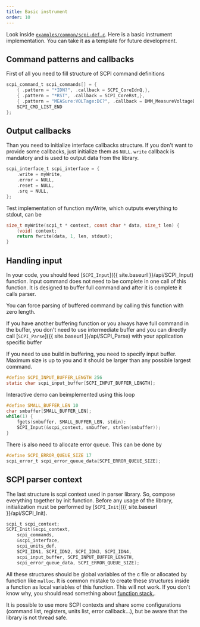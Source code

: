```yaml
---
title: Basic instrument
order: 10
---
```


Look inside [`examples/common/scpi-def.c`](https://github.com/j123b567/scpi-parser/blob/master/examples/common/scpi-def.c). Here is a basic instrument implementation. You can take it as a template for future development.

Command patterns and callbacks
---

First of all you need to fill structure of SCPI command definitions

```c	
scpi_command_t scpi_commands[] = {
	{ .pattern = "*IDN?", .callback = SCPI_CoreIdnQ,},
	{ .pattern = "*RST", .callback = SCPI_CoreRst,},
	{ .pattern = "MEASure:VOLTage:DC?", .callback = DMM_MeasureVoltageDcQ,},
	SCPI_CMD_LIST_END
};
```

Output callbacks
---

Than you need to initialize interface callbacks structure. If you don't want to provide some callbacks, just initialize them as `NULL`. `write` callback is mandatory and is used to output data from the library.

```c
scpi_interface_t scpi_interface = {
	.write = myWrite,
	.error = NULL,
	.reset = NULL,
	.srq = NULL,
};
```

Test implementation of function myWrite, which outputs everything to stdout, can be

```c    
size_t myWrite(scpi_t * context, const char * data, size_t len) {
    (void) context;
    return fwrite(data, 1, len, stdout);
}
```

Handling input
---

In your code, you should feed [`SCPI_Input`]({{ site.baseurl }}/api/SCPI_Input) function. Input command does not need to be complete in one call of this function. It is designed to buffer full command and after it is complete it calls parser.

You can force parsing of buffered command by calling this function with zero length.

If you have another buffering function or you always have full command in the buffer, you don't need to use intermediate buffer and you can directly call [`SCPI_Parse`]({{ site.baseurl }}/api/SCPI_Parse) with your application specific buffer

If you need to use build in buffering, you need to specify input buffer. Maximum size is up to you and it should be larger than any possible largest command.

```c
#define SCPI_INPUT_BUFFER_LENGTH 256
static char scpi_input_buffer[SCPI_INPUT_BUFFER_LENGTH];
```

Interactive demo can beimplemented using this loop

```c
#define SMALL_BUFFER_LEN 10
char smbuffer[SMALL_BUFFER_LEN];
while(1) {
    fgets(smbuffer, SMALL_BUFFER_LEN, stdin);
    SCPI_Input(&scpi_context, smbuffer, strlen(smbuffer));
}
```

There is also need to allocate error queue. This can be done by
```c
#define SCPI_ERROR_QUEUE_SIZE 17
scpi_error_t scpi_error_queue_data[SCPI_ERROR_QUEUE_SIZE];
```

SCPI parser context
---
The last structure is scpi context used in parser library. So, compose everything together by init function. Before any usage of the library, initialization must be performed by [`SCPI_Init`]({{ site.baseurl }}/api/SCPI_Init).

```c
scpi_t scpi_context;
SCPI_Init(&scpi_context,
    scpi_commands,
    &scpi_interface,
    scpi_units_def,
    SCPI_IDN1, SCPI_IDN2, SCPI_IDN3, SCPI_IDN4,
    scpi_input_buffer, SCPI_INPUT_BUFFER_LENGTH,
    scpi_error_queue_data, SCPI_ERROR_QUEUE_SIZE);
```

All these structures should be global variables of the c file or allocated by function like `malloc`. It is common mistake to create these structures inside a function as local variables of this function. This will not work. If you don't know why, you should read something about [function stack.](http://stackoverflow.com/questions/4824342/returning-a-local-variable-from-function-in-c).

It is possible to use more SCPI contexts and share some configurations (command list, registers, units list, error callback...), but be aware that the library is not thread safe.

